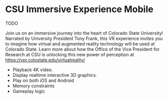 <!-- ---
title: CSU Immersive Experience Mobile
date: 2017-03-10
layout: project.html
image: /img/project/csu-mobile-space.gif
status: Shipped
engine: Unity
platform: Google Cardboard, iOS, Android
description: Porting a heavyweight desktop HTC Vive application to run at 60fps on resource limited mobile devices.
--- -->

# CSU Immersive Experience Mobile

TODO

Join us on an immersive journey into the heart of Colorado State University! Narrated by University President Tony Frank, this VR experience invites you to imagine how virtual and augmented reality technology will be used at Colorado State. Learn more about how the Office of the Vice President for Research at CSU is unlocking this new power of perception at https://vpr.colostate.edu/virtualreality/


- Playback 4K video.
- Display realtime interactive 3D graphics.
- Play on both iOS and Android
- Memory constraints
- Gameplay logic

[csuvr]:/projects/csu-mobile.html
[ios]:https://itunes.apple.com/us/app/csu-immersive-experience/id1202386168?mt=8
[android]:https://play.google.com/store/apps/details?id=com.bluepenguin.csu&hl=en
